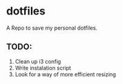 # dotfiles
A Repo to save my personal dotfiles.
## TODO:
1. Clean up i3 config
2. Write instalation script
3. Look for a way of more efficient resizing